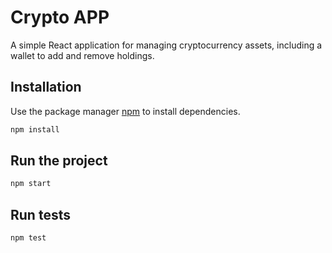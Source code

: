 # Crypto APP
A simple React application for managing cryptocurrency assets, including a wallet to add and remove holdings.


## Installation

Use the package manager [npm](https://docs.npmjs.com/downloading-and-installing-node-js-and-npm) to install dependencies.

```bash
npm install
```

## Run the project
```bash
npm start
```

## Run tests
```bash
npm test
```

